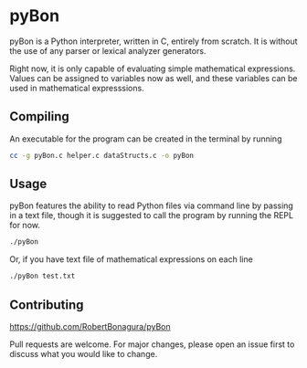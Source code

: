 # pyBon

pyBon is a Python interpreter, written in C, entirely from scratch. It is without the use of any parser or lexical analyzer generators. 

Right now, it is only capable of evaluating simple mathematical expressions. Values can be assigned to variables now as well, and these variables can be used in mathematical expresssions.
 

## Compiling

An executable for the program can be created in the terminal by running

```bash
cc -g pyBon.c helper.c dataStructs.c -o pyBon
```

## Usage

pyBon features the ability to read Python files via command line by passing in a text file, though it is suggested to call the program by running the REPL for now. 

```bash
./pyBon
```
Or, if you have text file of mathematical expressions on each line
```bash
./pyBon test.txt
```


## Contributing

https://github.com/RobertBonagura/pyBon

Pull requests are welcome. For major changes, please open an issue first to discuss what you would like to change.

